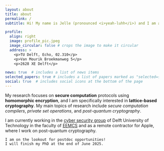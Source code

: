 ```yaml
---
layout: about
title: about
permalink: /
subtitle: Hi! My name is Jelle (pronounced <i>yeah-luhh</i>) and I am a PhD student at <a href='https://www.tudelft.nl/ewi/over-de-faculteit/afdelingen/intelligent-systems/cybersecurity/computational-privacy/people/jelle-vos'>Delft University of Technology</a>.

profile:
  align: right
  image: profile_pic.jpeg
  image_circular: false # crops the image to make it circular
  address: >
    <p>TU Delft, Echo, 02.310</p>
    <p>Van Mourik Broekmanweg 5</p>
    <p>2628 XE Delft</p>

news: true  # includes a list of news items
selected_papers: true # includes a list of papers marked as "selected={true}"
social: true  # includes social icons at the bottom of the page
---
```


My research focuses on **secure computation** protocols using **homomorphic encryption**, and I am specifically interested in **lattice-based cryptography**. My main topics of research include *secure computation compilers*, *private set operations*, and *post-quantum cryptography*.

I am currently working in the [cyber security group](https://www.tudelft.nl/cybersecurity/) of Delft University of Technology in the faculty of [EEMCS](https://www.tudelft.nl/en/eemcs/) and as a remote contractor for Apple, where I work on post-quantum cryptography.

```
I am on the lookout for postdoc opportunities!
I will finish my PhD at the end of June 2025.
```
